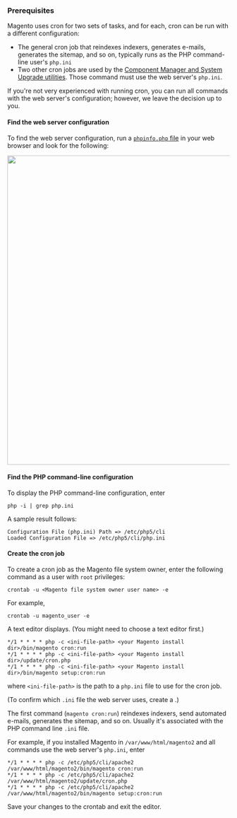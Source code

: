 <div markdown="1">

### Prerequisites
Magento uses cron for two sets of tasks, and for each, cron can be run with a different configuration:

*	The general cron job that reindexes indexers, generates e-mails, generates the sitemap, and so on, typically runs as the PHP command-line user's `php.ini`
*	Two other cron jobs are used by the <a href="{{ site.gdeurl }}comp-mgr/bk-compman-upgrade-guide.html">Component Manager and System Upgrade utilities</a>. Those command must use the web server's `php.ini`.

If you're not very experienced with running cron, you can run all commands with the web server's configuration; however, we leave the decision up to you.

#### Find the web server configuration

To find the web server configuration, run a <a href="{{ site.gdeurl }}install-gde/prereq/optional.html#install-optional-phpinfo">`phpinfo.php` file</a> in your web browser and look for the following:

<img src="{{ site.baseurl }}common/images/config_phpini-webserver.png" width="700px">

#### Find the PHP command-line configuration
To display the PHP command-line configuration, enter

	php -i | grep php.ini

A sample result follows:

	Configuration File (php.ini) Path => /etc/php5/cli 
	Loaded Configuration File => /etc/php5/cli/php.ini 

#### Create the cron job

To create a cron job as the Magento file system owner, enter the following command as a user with `root` privileges:

	crontab -u <Magento file system owner user name> -e

For example,

	crontab -u magento_user -e

A text editor displays. (You might need to choose a text editor first.)

	*/1 * * * * php -c <ini-file-path> <your Magento install dir>/bin/magento cron:run 
	*/1 * * * * php -c <ini-file-path> <your Magento install dir>/update/cron.php 
	*/1 * * * * php -c <ini-file-path> <your Magento install dir>/bin/magento setup:cron:run 

where `<ini-file-path>` is the path to a `php.ini` file to use for the cron job. 


(To confirm which `.ini` file the web server uses, create a .)

The first command (`magento cron:run`) reindexes indexers, send automated e-mails, generates the sitemap, and so on. Usually it's associated with the PHP command line `.ini` file.

For example, if you installed Magento in `/var/www/html/magento2` and all commands use the web server's `php.ini`, enter

	*/1 * * * * php -c /etc/php5/cli/apache2 /var/www/html/magento2/bin/magento cron:run 
	*/1 * * * * php -c /etc/php5/cli/apache2 /var/www/html/magento2/update/cron.php 
	*/1 * * * * php -c /etc/php5/cli/apache2 /var/www/html/magento2/bin/magento setup:cron:run 

Save your changes to the crontab and exit the editor.
